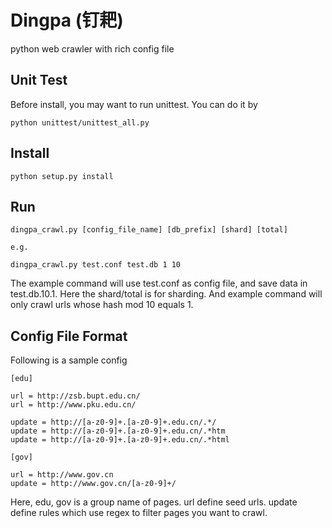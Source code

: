 Dingpa (钉耙)
======

python web crawler with rich config file


## Unit Test

Before install, you may want to run unittest. You can do it by

	python unittest/unittest_all.py


## Install

	python setup.py install

## Run

	dingpa_crawl.py [config_file_name] [db_prefix] [shard] [total]

	e.g.

	dingpa_crawl.py test.conf test.db 1 10

The example command will use test.conf as config file, and save data in test.db.10.1. Here the shard/total is for sharding. And example command will only crawl urls whose hash mod 10 equals 1.
 
## Config File Format

Following is a sample config

	[edu]

	url = http://zsb.bupt.edu.cn/
	url = http://www.pku.edu.cn/

	update = http://[a-z0-9]+.[a-z0-9]+.edu.cn/.*/
	update = http://[a-z0-9]+.[a-z0-9]+.edu.cn/.*htm
	update = http://[a-z0-9]+.[a-z0-9]+.edu.cn/.*html

	[gov]

	url = http://www.gov.cn
	update = http://www.gov.cn/[a-z0-9]+/

Here, edu, gov is a group name of pages. url define seed urls. update define rules which use regex to filter pages you want to crawl.